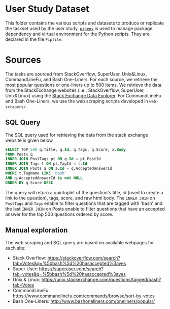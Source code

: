 # User Study Dataset
This folder contains the various scripts and datasets to produce or replicate the taskset used by the user study.
[`pipenv`](https://docs.pipenv.org/) is used to manage package dependency and virtual environment for the Python scripts. They are declared in the file `Pipfile`.

# Sources
The tasks are sourced from StackOverflow, SuperUser, Unix&Linux, CommandLineFu, and Bash One-Liners. 
For each source, we retrieve the most popular questions or one-liners up to 500 items. 
We retrieve the data from the StackExchange websites (i.e., StackOverflow, SuperUser, Unix&Linux) using the [Stack Exchange Data Explorer](https://data.stackexchange.com/). For CommandLineFu and Bash One-Liners, we use the web scraping scripts developed in `web-scrapers/`.

## SQL Query
The SQL query used for retrieving the data from the stack exchange website is given below. 

```sql
SELECT TOP 500 q.Title, q.Id, q.Tags, q.Score, a.Body
FROM Posts q
INNER JOIN PostTags pt ON q.Id = pt.PostId
INNER JOIN Tags t ON pt.TagId = t.Id
INNER JOIN Posts a ON a.Id = q.AcceptedAnswerId 
WHERE t.TagName LIKE 'bash' 
AND q.AcceptedAnswerId is not NULL
ORDER BY q.Score DESC
```

The query will return a quintuplet of the question's title, id (used to create a link to the question), tags, score, and raw html body. The `INNER JOIN` on `PostTags` and `Tags` enable to filter questions that are tagged with 'bash' and the last `INNER JOIN` on Posts enable to filter questions that have an accepted answer for the top 500 questions ordered by score.

## Manual exploration
The web scraping and SQL query are based on available webpages for each site:
* Stack Overflow: https://stackoverflow.com/search?tab=Votes&q=%5bbash%5d%20hasaccepted%3ayes
* Super User: https://superuser.com/search?tab=votes&q=%5bbash%5d%20hasaccepted%3ayes
* Unix & Linux: https://unix.stackexchange.com/questions/tagged/bash?tab=Votes
* CommandLineFu: https://www.commandlinefu.com/commands/browse/sort-by-votes
* Bash One-Liners: http://www.bashoneliners.com/oneliners/popular/
